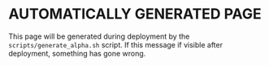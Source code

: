 # AUTOMATICALLY GENERATED PAGE

This page will be generated during deployment by
the `scripts/generate_alpha.sh` script. If this message if visible
after deployment, something has gone wrong.
